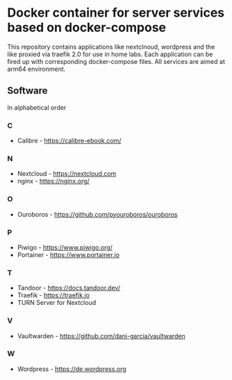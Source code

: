 
# Docker container for server services based on docker-compose

This repository contains applications like nextclnoud, wordpress and the like proxied
via traefik 2.0 for use in home labs. Each application can be fired up with
corresponding docker-compose files. All services are aimed at arm64 environment.

## Software

In alphabetical order

### C

* Calibre - <https://calibre-ebook.com/>

### N

* Nextcloud - <https://nextcloud.com>
* nginx - <https://nginx.org/>

### O

* Ouroboros - <https://github.com/pyouroboros/ouroboros>

### P

* Piwigo - <https://www.piwigo.org/>
* Portainer - <https://www.portainer.io>

### T

* Tandoor - <https://docs.tandoor.dev/>
* Traefik - <https://traefik.io>
* TURN Server for Nextcloud

### V

* Vaultwarden - <https://github.com/dani-garcia/vaultwarden>

### W

* Wordpress - <https://de.wordpress.org>
